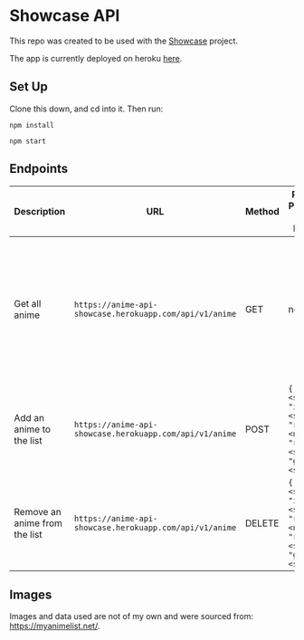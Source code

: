 # Showcase API

This repo was created to be used with the [Showcase](https://github.com/aominhlong/Showcase) project.

The app is currently deployed on heroku [here](https://anime-api-showcase.herokuapp.com/).

## Set Up

Clone this down, and cd into it. Then run:

`npm install`

`npm start`

## Endpoints
| Description | URL | Method | Required Properties for Request | Sample Successful Response |
|----------|-----|--------|---------------------|-----------------|
| Get all anime |`https://anime-api-showcase.herokuapp.com/api/v1/anime`| GET  | none | object with `animeList` property containing an array of all anime and `userWatchList` property containing an array of anime added to user's watchlist |
| Add an anime to the list |`https://anime-api-showcase.herokuapp.com/api/v1/anime`| POST | `{ "title": <string>, "image": <string>, "rating": <number>, "runtime": <string>, "genre": <string> }` | `{message: 'post successful', post: <Object>}` | 
| Remove an anime from the list |`https://anime-api-showcase.herokuapp.com/api/v1/anime`| DELETE  | `{ "title": <string>, "image": <string>, "rating": <number>, "runtime": <string>, "genre": <string> }` | <`object of deleted anime`> |

## Images

Images and data used are not of my own and were sourced from: https://myanimelist.net/. 